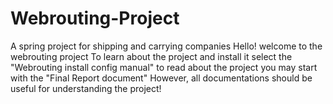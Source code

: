 # Webrouting-Project
A spring project for shipping and carrying companies
Hello! 
welcome to the webrouting project
To learn about the project and install it select the "Webrouting install config manual" to read about the project you may start with the "Final Report document"
However, all documentations should be useful for understanding the project!
